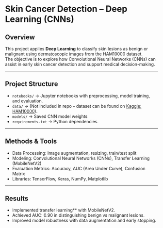 # Skin Cancer Detection – Deep Learning (CNNs)

## Overview
This project applies **Deep Learning** to classify skin lesions as benign or malignant using dermatoscopic images from the HAM10000 dataset.  
The objective is to explore how Convolutional Neural Networks (CNNs) can assist in early skin cancer detection and support medical decision-making.  

---

## Project Structure
- `notebooks/` → Jupyter notebooks with preprocessing, model training, and evaluation.  
- `data/` → (Not included in repo – dataset can be found on [Kaggle: HAM10000](https://www.kaggle.com/kmader/skin-cancer-mnist-ham10000)).  
- `models/` → Saved CNN model weights
- `requirements.txt` → Python dependencies.  

---

##  Methods & Tools
- Data Processing: Image augmentation, resizing, train/test split  
- Modeling: Convolutional Neural Networks (CNNs), Transfer Learning (MobileNetV2)  
- Evaluation Metrics: Accuracy, AUC (Area Under Curve), Confusion Matrix  
- Libraries: TensorFlow, Keras, NumPy, Matplotlib  

---

##  Results
- Implemented transfer learning** with MobileNetV2.  
- Achieved AUC: 0.90 in distinguishing benign vs malignant lesions.  
- Improved model robustness with data augmentation and early stopping.
